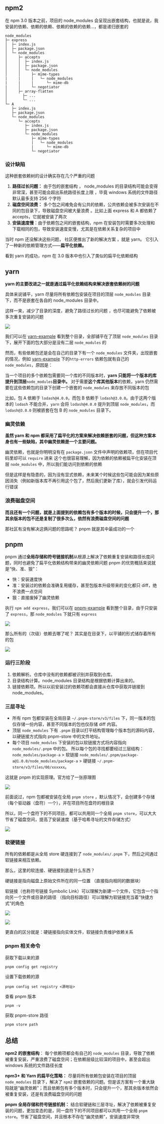 ## npm2

在 npm 3.0 版本之前，项目的 node_modules 会呈现出嵌套结构，也就是说，我安装的依赖、依赖的依赖、依赖的依赖的依赖...，都是递归嵌套的

```plain
node_modules
├─ express
│  ├─ index.js
│  ├─ package.json
│  └─ node_modules
│     ├─ accepts
│     │  ├─ index.js
│     │  ├─ package.json
│     │  └─ node_modules
│     │     ├─ mime-types
|     |     |   └─ node_modules
|     |     |      └─ mime-db
|     │     └─ negotiator
│     ├─ array-flatten
│ 		├─ ...
│  		└─ ...
└─ A
   ├─ index.js
   ├─ package.json
   └─ node_modules
      └─ accepts
         ├─ index.js
         ├─ package.json
         └─ node_modules
            ├─ mime-types
            |   └─ node_modules
            |      └─ mime-db
            └─ negotiator

```

### 设计缺陷

这种嵌套依赖树的设计确实存在几个严重的问题

1. **路径过长问题：** 由于包的嵌套结构 ， node_modules 的目录结构可能会变得非常深，甚至可能会超出系统路径长度上限 ，毕竟 windows 系统的文件路径默认最多支持 256 个字符
2. **磁盘空间浪费：** 多个包之间难免会有公共的依赖，公共依赖会被多次安装在不同的包目录下，导致磁盘空间被大量浪费 。比如上面 express 和 A 都依赖了 accepts，它就被安装了两次
3. **安装速度慢**：由于依赖包之间的嵌套结构，npm 在安装包时需要多次处理和下载相同的包，导致安装速度变慢，尤其是在依赖关系复杂的项目中

当时 npm 还没解决这些问题， 社区便推出了新的解决方案 ，就是 yarn。 它引入了一种新的依赖管理方式——**扁平化依赖。**

看到 yarn 的成功，npm 在 3.0 版本中也引入了类似的扁平化依赖结构

## yarn

**yarn 的主要改进之一就是通过扁平化依赖结构来解决嵌套依赖树的问题**

具体来说铺平，yarn 尽量将所有依赖包安装在项目的顶层 `node_modules` 目录下，而不是嵌套在各自的 node_modules 目录中。

这样一来，减少了目录的深度，避免了路径过长的问题 ，也尽可能避免了依赖被多次重复安装的问题

![](https://cdn.nlark.com/yuque/0/2024/png/42817320/1735575722530-09f6c485-c271-4db6-bb62-6b44a4cc74ff.png)

我们可以在 [yarn-example](https://link.juejin.cn?target=https%3A%2F%2Fgithub.com%2Fzkochan%2Fcomparing-node-modules%2Ftree%2Fmaster%2Fyarn-example) 看到整个目录，全部铺平在了顶层 `node_modules` 目录下，展开下面的包大部分是没有二层 `node_modules` 的

然而，有些依赖包还是会在自己的目录下有一个 `node_modules` 文件夹，出现嵌套的情况，例如 [yarn-example](https://link.juejin.cn?target=https%3A%2F%2Fgithub.com%2Fzkochan%2Fcomparing-node-modules%2Ftree%2Fmaster%2Fyarn-example) 下的`http-errors` 依赖包就有自己的 `node_modules`，原因是：

当一个项目的多个依赖包需要同一个库的不同版本时，**yarn 只能将一个版本的库提升到顶层**`node_modules`**目录中。** 对于需要**这个库其他版本**的依赖，yarn 仍然需要在这些依赖包的目录下创建一个嵌套的 `node_modules` 来存放不同版本的包

比如，包 A 依赖于 `lodash@4.0.0`，而包 B 依赖于 `lodash@3.0.0`。由于这两个版本的 `lodash` 不能合并，`yarn` 会将 `lodash@4.0.0` 提升到顶层 `node_modules`，而 `lodash@3.0.0` 则被嵌套在包 B 的 `node_modules` 目录下。

### 幽灵依赖

**虽然 yarn 和 npm 都采用了扁平化的方案来解决依赖嵌套的问题，但这种方案本身也有一些缺陷，其中幽灵依赖是一个主要问题。**

幽灵依赖，也就是你明明没有在 `package.json` 文件中声明的依赖项，但在项目代码里却可以 `require` 进来 这个也很容易理解，因为依赖的依赖被扁平化安装在顶层 `node_modules` 中，所以我们能访问到依赖的依赖

但是这样是有隐患的，因为没有显式依赖，未来某个时候这些包可能会因为某些原因消失（例如新版本库不再引用这个包了，然后我们更新了库），就会引发代码运行错误

### 浪费磁盘空间

**而且还有一个问题，就是上面提到的依赖包有多个版本的时候，只会提升一个，那其余版本的包不还是复制了很多次么，依然有浪费磁盘空间的问题**

那社区有没有解决这俩问题的思路呢？ pnpm 就是其中最成功的一个

## pnpm

pnpm 通过**全局存储和符号链接机制**从根源上解决了依赖重复安装和路径长度问题，同时也避免了扁平化依赖结构带来的幽灵依赖问题 pnpm 的优势概括来说就是“快、准、狠”：

- 快：安装速度快
- 准：安装过的依赖会准确复用缓存，甚至包版本升级带来的变化都只 diff，绝不浪费一点空间
- 狠：直接废掉了幽灵依赖

执行 `npm add express`，我们可以在 [pnpm-example](https://link.juejin.cn?target=https%3A%2F%2Fgithub.com%2Fzkochan%2Fcomparing-node-modules%2Ftree%2Fmaster%2Fpnpm5-example%2Fnode_modules) 看到整个目录，由于只安装了 `express`，那 `node_modules` 下就只有 `express`

![](https://cdn.nlark.com/yuque/0/2024/png/42817320/1735630123222-250bb296-42c7-4cd8-8b64-1e6333d45166.png)

那么所有的（次级）依赖去哪了呢？ 其实是在目录下，以平铺的形式储存着所有的包

![](https://cdn.nlark.com/yuque/0/2024/png/42817320/1735630217295-3c6eec8d-25ca-481b-b746-3e6d9d35394e.png)

### 运行三阶段

1. 依赖解析。仓库中没有的依赖都被识别并获取到仓库。
2. 目录结构计算。node_modules 目录结构是根据依赖计算出来的。
3. 链接依赖项。所以以前安装过的依赖项都会直接从仓库中获取并链接到 node_modules。

### 三层寻址

- 所有 npm 包都安装在全局目录 `~/.pnpm-store/v3/files` 下，同一版本的包仅存储一份内容，甚至不同版本的包也仅存储 diff 内容。
- 顶层 `node_modules` 下有 `.pnpm` 目录以打平结构管理每个版本包的源码内容，以硬链接方式指向 pnpm-store 中的文件地址。
- 每个项目 `node_modules` 下安装的包以软链接方式将内容指向 `node_modules/.pnpm` 中的包。 所以每个包的寻找都要经过三层结构：`node_modules/package-a` > 软链接 `node_modules/.pnpm/package-a@1.0.0/node_modules/package-a` > 硬链接 `~/.pnpm-store/v3/files/00/xxxxxx`。

这就是 pnpm 的实现原理。官方给了一张原理图

![](https://cdn.nlark.com/yuque/0/2024/png/42817320/1735575363253-86c38572-9cb1-40e0-87b6-ab5ef5ca52d4.png)

前面说过，npm 包都被安装在全局 `pnpm store` ，默认情况下，会创建多个存储（每个驱动器（盘符）一个），并在项目所在盘符的根目录

所以，同一个盘符下的不同项目，都可以共用同一个全局 `pnpm store`，可以大大节省了磁盘空间，提高了安装速度（基于哈希寻址的文件存储方式）

![](https://cdn.nlark.com/yuque/0/2024/png/42817320/1735575633352-8737ea12-d65d-4a70-a012-6fd89aa6d259.png)

### 软硬链接

所有的依赖都是从全局 store 硬连接到了 `node_modules/.pnpm` 下，然后之间通过软链接来相互依赖。

那么，这里的软连接、硬链接到底是什么东西？

硬链接是指向磁盘上原始文件所在的同一位置 （直接指向相同的数据块）

软链接（也称符号链接 Symbolic Link）可以理解为新建一个文件，它包含一个指向另一个文件或目录的路径 （指向目标路径）可以理解为软链接充当着”快捷方式“的角色

![](https://cdn.nlark.com/yuque/0/2024/png/42817320/1735629892265-fe262e8c-6b44-4f8e-9d68-f5836d65ddd8.png)

![](https://cdn.nlark.com/yuque/0/2025/png/42817320/1735660919940-fde212bd-1019-4fa5-a69e-9171625ae63f.png)

更直白的区分就是：硬链接指向实体文件，软链接负责维护依赖关系

### pnpm 相关命令

获取下载以来的源

```plain
pnpm config get registry
```

设置下载依赖的源

```plain
pnpm config set registry <源地址>
```

查看 pnpm 版本

```plain
pnpm -v
```

获取 pnpm-store 路径

```plain
pnpm store path
```

## 总结

**npm2 的嵌套结构**： 每个依赖项都会有自己的 `node_modules` 目录，导致了依赖被重复安装，严重浪费了磁盘空间；在依赖层级比较深的项目中，甚至会超出 windows 系统的文件路径长度

**npm3+ 和 Yarn 的扁平化策略：** 尽量将所有依赖包安装在项目的顶层 `node_modules` 目录下，解决了 `npm2` 嵌套依赖的问题。但是该方案有一个重大缺陷就是“幽灵依赖”；而且依赖包有多个版本时，只会提升一个，那其余版本依然会被重复安装，还是有浪费磁盘空间的问题

**pnpm 全局存储和符号链接机制：** 结合软硬链和三层寻址，解决了依赖被重复安装的问题，更加变态的是，同一盘符下的不同项目都可以共用一个全局 `pnpm store`。节省了磁盘空间，并且根本不存在“幽灵依赖”，安装速度非常快
